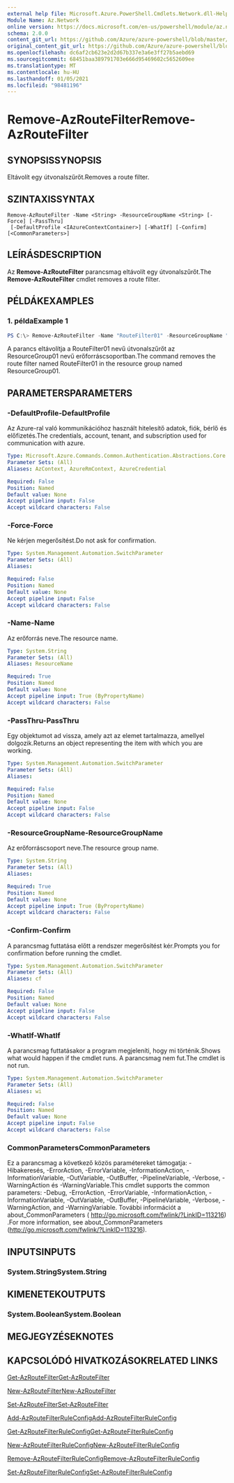 ```yaml
---
external help file: Microsoft.Azure.PowerShell.Cmdlets.Network.dll-Help.xml
Module Name: Az.Network
online version: https://docs.microsoft.com/en-us/powershell/module/az.network/remove-azroutefilter
schema: 2.0.0
content_git_url: https://github.com/Azure/azure-powershell/blob/master/src/Network/Network/help/Remove-AzRouteFilter.md
original_content_git_url: https://github.com/Azure/azure-powershell/blob/master/src/Network/Network/help/Remove-AzRouteFilter.md
ms.openlocfilehash: dc6af2cb623e2d2d67b337e3a6e3ff27b5aebd69
ms.sourcegitcommit: 68451baa389791703e666d95469602c5652609ee
ms.translationtype: MT
ms.contentlocale: hu-HU
ms.lasthandoff: 01/05/2021
ms.locfileid: "98481196"
---
```

# <span data-ttu-id="81636-101">Remove-AzRouteFilter</span><span class="sxs-lookup"><span data-stu-id="81636-101">Remove-AzRouteFilter</span></span>

## <span data-ttu-id="81636-102">SYNOPSIS</span><span class="sxs-lookup"><span data-stu-id="81636-102">SYNOPSIS</span></span>
<span data-ttu-id="81636-103">Eltávolít egy útvonalszűrőt.</span><span class="sxs-lookup"><span data-stu-id="81636-103">Removes a route filter.</span></span>

## <span data-ttu-id="81636-104">SZINTAXIS</span><span class="sxs-lookup"><span data-stu-id="81636-104">SYNTAX</span></span>

```
Remove-AzRouteFilter -Name <String> -ResourceGroupName <String> [-Force] [-PassThru]
 [-DefaultProfile <IAzureContextContainer>] [-WhatIf] [-Confirm] [<CommonParameters>]
```

## <span data-ttu-id="81636-105">LEÍRÁS</span><span class="sxs-lookup"><span data-stu-id="81636-105">DESCRIPTION</span></span>
<span data-ttu-id="81636-106">Az **Remove-AzRouteFilter** parancsmag eltávolít egy útvonalszűrőt.</span><span class="sxs-lookup"><span data-stu-id="81636-106">The **Remove-AzRouteFilter** cmdlet removes a route filter.</span></span>

## <span data-ttu-id="81636-107">PÉLDÁK</span><span class="sxs-lookup"><span data-stu-id="81636-107">EXAMPLES</span></span>

### <span data-ttu-id="81636-108">1. példa</span><span class="sxs-lookup"><span data-stu-id="81636-108">Example 1</span></span>
```powershell
PS C:\> Remove-AzRouteFilter -Name "RouteFilter01" -ResourceGroupName "ResourceGroup01"
```

<span data-ttu-id="81636-109">A parancs eltávolítja a RouteFilter01 nevű útvonalszűrőt az ResourceGroup01 nevű erőforráscsoportban.</span><span class="sxs-lookup"><span data-stu-id="81636-109">The command removes the route filter named RouteFilter01 in the resource group named ResourceGroup01.</span></span>

## <span data-ttu-id="81636-110">PARAMETERS</span><span class="sxs-lookup"><span data-stu-id="81636-110">PARAMETERS</span></span>

### <span data-ttu-id="81636-111">-DefaultProfile</span><span class="sxs-lookup"><span data-stu-id="81636-111">-DefaultProfile</span></span>
<span data-ttu-id="81636-112">Az Azure-ral való kommunikációhoz használt hitelesítő adatok, fiók, bérlő és előfizetés.</span><span class="sxs-lookup"><span data-stu-id="81636-112">The credentials, account, tenant, and subscription used for communication with azure.</span></span>

```yaml
Type: Microsoft.Azure.Commands.Common.Authentication.Abstractions.Core.IAzureContextContainer
Parameter Sets: (All)
Aliases: AzContext, AzureRmContext, AzureCredential

Required: False
Position: Named
Default value: None
Accept pipeline input: False
Accept wildcard characters: False
```

### <span data-ttu-id="81636-113">-Force</span><span class="sxs-lookup"><span data-stu-id="81636-113">-Force</span></span>
<span data-ttu-id="81636-114">Ne kérjen megerősítést.</span><span class="sxs-lookup"><span data-stu-id="81636-114">Do not ask for confirmation.</span></span>

```yaml
Type: System.Management.Automation.SwitchParameter
Parameter Sets: (All)
Aliases:

Required: False
Position: Named
Default value: None
Accept pipeline input: False
Accept wildcard characters: False
```

### <span data-ttu-id="81636-115">-Name</span><span class="sxs-lookup"><span data-stu-id="81636-115">-Name</span></span>
<span data-ttu-id="81636-116">Az erőforrás neve.</span><span class="sxs-lookup"><span data-stu-id="81636-116">The resource name.</span></span>

```yaml
Type: System.String
Parameter Sets: (All)
Aliases: ResourceName

Required: True
Position: Named
Default value: None
Accept pipeline input: True (ByPropertyName)
Accept wildcard characters: False
```

### <span data-ttu-id="81636-117">-PassThru</span><span class="sxs-lookup"><span data-stu-id="81636-117">-PassThru</span></span>
<span data-ttu-id="81636-118">Egy objektumot ad vissza, amely azt az elemet tartalmazza, amellyel dolgozik.</span><span class="sxs-lookup"><span data-stu-id="81636-118">Returns an object representing the item with which you are working.</span></span>

```yaml
Type: System.Management.Automation.SwitchParameter
Parameter Sets: (All)
Aliases:

Required: False
Position: Named
Default value: None
Accept pipeline input: False
Accept wildcard characters: False
```

### <span data-ttu-id="81636-119">-ResourceGroupName</span><span class="sxs-lookup"><span data-stu-id="81636-119">-ResourceGroupName</span></span>
<span data-ttu-id="81636-120">Az erőforráscsoport neve.</span><span class="sxs-lookup"><span data-stu-id="81636-120">The resource group name.</span></span>

```yaml
Type: System.String
Parameter Sets: (All)
Aliases:

Required: True
Position: Named
Default value: None
Accept pipeline input: True (ByPropertyName)
Accept wildcard characters: False
```

### <span data-ttu-id="81636-121">-Confirm</span><span class="sxs-lookup"><span data-stu-id="81636-121">-Confirm</span></span>
<span data-ttu-id="81636-122">A parancsmag futtatása előtt a rendszer megerősítést kér.</span><span class="sxs-lookup"><span data-stu-id="81636-122">Prompts you for confirmation before running the cmdlet.</span></span>

```yaml
Type: System.Management.Automation.SwitchParameter
Parameter Sets: (All)
Aliases: cf

Required: False
Position: Named
Default value: None
Accept pipeline input: False
Accept wildcard characters: False
```

### <span data-ttu-id="81636-123">-WhatIf</span><span class="sxs-lookup"><span data-stu-id="81636-123">-WhatIf</span></span>
<span data-ttu-id="81636-124">A parancsmag futtatásakor a program megjeleníti, hogy mi történik.</span><span class="sxs-lookup"><span data-stu-id="81636-124">Shows what would happen if the cmdlet runs.</span></span>
<span data-ttu-id="81636-125">A parancsmag nem fut.</span><span class="sxs-lookup"><span data-stu-id="81636-125">The cmdlet is not run.</span></span>

```yaml
Type: System.Management.Automation.SwitchParameter
Parameter Sets: (All)
Aliases: wi

Required: False
Position: Named
Default value: None
Accept pipeline input: False
Accept wildcard characters: False
```

### <span data-ttu-id="81636-126">CommonParameters</span><span class="sxs-lookup"><span data-stu-id="81636-126">CommonParameters</span></span>
<span data-ttu-id="81636-127">Ez a parancsmag a következő közös paramétereket támogatja: -Hibakeresés, -ErrorAction, -ErrorVariable, -InformationAction, -InformationVariable, -OutVariable, -OutBuffer, -PipelineVariable, -Verbose, -WarningAction és -WarningVariable.</span><span class="sxs-lookup"><span data-stu-id="81636-127">This cmdlet supports the common parameters: -Debug, -ErrorAction, -ErrorVariable, -InformationAction, -InformationVariable, -OutVariable, -OutBuffer, -PipelineVariable, -Verbose, -WarningAction, and -WarningVariable.</span></span> <span data-ttu-id="81636-128">További információt a about_CommonParameters ( http://go.microsoft.com/fwlink/?LinkID=113216) .</span><span class="sxs-lookup"><span data-stu-id="81636-128">For more information, see about_CommonParameters (http://go.microsoft.com/fwlink/?LinkID=113216).</span></span>

## <span data-ttu-id="81636-129">INPUTS</span><span class="sxs-lookup"><span data-stu-id="81636-129">INPUTS</span></span>

### <span data-ttu-id="81636-130">System.String</span><span class="sxs-lookup"><span data-stu-id="81636-130">System.String</span></span>

## <span data-ttu-id="81636-131">KIMENETEK</span><span class="sxs-lookup"><span data-stu-id="81636-131">OUTPUTS</span></span>

### <span data-ttu-id="81636-132">System.Boolean</span><span class="sxs-lookup"><span data-stu-id="81636-132">System.Boolean</span></span>

## <span data-ttu-id="81636-133">MEGJEGYZÉSEK</span><span class="sxs-lookup"><span data-stu-id="81636-133">NOTES</span></span>

## <span data-ttu-id="81636-134">KAPCSOLÓDÓ HIVATKOZÁSOK</span><span class="sxs-lookup"><span data-stu-id="81636-134">RELATED LINKS</span></span>

[<span data-ttu-id="81636-135">Get-AzRouteFilter</span><span class="sxs-lookup"><span data-stu-id="81636-135">Get-AzRouteFilter</span></span>](./Get-AzRouteFilter.md)

[<span data-ttu-id="81636-136">New-AzRouteFilter</span><span class="sxs-lookup"><span data-stu-id="81636-136">New-AzRouteFilter</span></span>](./New-AzRouteFilter.md)

[<span data-ttu-id="81636-137">Set-AzRouteFilter</span><span class="sxs-lookup"><span data-stu-id="81636-137">Set-AzRouteFilter</span></span>](./Set-AzRouteFilter.md)

[<span data-ttu-id="81636-138">Add-AzRouteFilterRuleConfig</span><span class="sxs-lookup"><span data-stu-id="81636-138">Add-AzRouteFilterRuleConfig</span></span>](./Add-AzRouteFilterRuleConfig.md)

[<span data-ttu-id="81636-139">Get-AzRouteFilterRuleConfig</span><span class="sxs-lookup"><span data-stu-id="81636-139">Get-AzRouteFilterRuleConfig</span></span>](./Get-AzRouteFilterRuleConfig.md)

[<span data-ttu-id="81636-140">New-AzRouteFilterRuleConfig</span><span class="sxs-lookup"><span data-stu-id="81636-140">New-AzRouteFilterRuleConfig</span></span>](./New-AzRouteFilterRuleConfig.md)

[<span data-ttu-id="81636-141">Remove-AzRouteFilterRuleConfig</span><span class="sxs-lookup"><span data-stu-id="81636-141">Remove-AzRouteFilterRuleConfig</span></span>](./Remove-AzRouteFilterRuleConfig.md)

[<span data-ttu-id="81636-142">Set-AzRouteFilterRuleConfig</span><span class="sxs-lookup"><span data-stu-id="81636-142">Set-AzRouteFilterRuleConfig</span></span>](./Set-AzRouteFilterRuleConfig.md)

